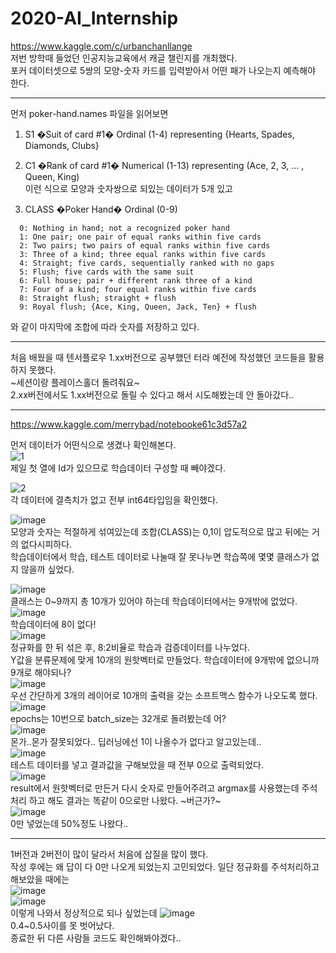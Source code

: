 # 2020-AI_Internship
https://www.kaggle.com/c/urbanchanllange \
저번 방학때 들었던 인공지능교육에서 캐글 챌린지를 개최했다.  
포커 데이터셋으로 5쌍의 모양-숫자 카드를 입력받아서 어떤 패가 나오는지 예측해야 한다.  


----------------------------------------------------------------------------

먼저 poker-hand.names 파일을 읽어보면
   1) S1 �Suit of card #1�
      Ordinal (1-4) representing {Hearts, Spades, Diamonds, Clubs}
   2) C1 �Rank of card #1�
      Numerical (1-13) representing (Ace, 2, 3, ... , Queen, King)  
이런 식으로 모양과 숫자쌍으로 되있는 데이터가 5개 있고 

   11) CLASS �Poker Hand�
      Ordinal (0-9)

      0: Nothing in hand; not a recognized poker hand 
      1: One pair; one pair of equal ranks within five cards
      2: Two pairs; two pairs of equal ranks within five cards
      3: Three of a kind; three equal ranks within five cards
      4: Straight; five cards, sequentially ranked with no gaps
      5: Flush; five cards with the same suit
      6: Full house; pair + different rank three of a kind
      7: Four of a kind; four equal ranks within five cards
      8: Straight flush; straight + flush
      9: Royal flush; {Ace, King, Queen, Jack, Ten} + flush
      
와 같이 마지막에 조합에 따라 숫자를 저장하고 있다.  

------------------------------------------------------------------------

처음 배웠을 때 텐서플로우 1.xx버전으로 공부했던 터라 예전에 작성했던 코드들을 활용하지 못했다.  
~세션이랑 플레이스홀더 돌려줘요~  
2.xx버전에서도 1.xx버전으로 돌릴 수 있다고 해서 시도해봤는데 안 돌아갔다..

-----------------------------------------------------------------
https://www.kaggle.com/merrybad/notebooke61c3d57a2  

먼저 데이터가 어떤식으로 생겼나 확인해본다.  
![1](https://user-images.githubusercontent.com/49221790/100415459-88fb7600-30bf-11eb-85e7-9e17ebaa59cc.PNG)  
제일 첫 열에 Id가 있으므로 학습데이터 구성할 때 빼야겠다.  

![2](https://user-images.githubusercontent.com/49221790/100415694-1c34ab80-30c0-11eb-95bf-8d2a75cc97d0.PNG)  
각 데이터에 결측치가 없고 전부 int64타입임을 확인했다.

![image](https://user-images.githubusercontent.com/49221790/100416191-2d31ec80-30c1-11eb-90d2-e54ff5c09212.png)  
모양과 숫자는 적절하게 섞여있는데 조합(CLASS)는 0,1이 압도적으로 많고 뒤에는 거의 없다시피하다.  
학습데이터에서 학습, 테스트 데이터로 나눌때 잘 못나누면 학습쪽에 몇몇 클래스가 없지 않을까 싶었다.

![image](https://user-images.githubusercontent.com/49221790/100416709-759dda00-30c2-11eb-9165-b7438a0d2169.png)  
클래스는 0~9까지 총 10개가 있어야 하는데 학습데이터에서는 9개밖에 없었다.  
![image](https://user-images.githubusercontent.com/49221790/100417269-e09be080-30c3-11eb-82c7-acebc0276ca8.png)  
학습데이터에 8이 없다!  
![image](https://user-images.githubusercontent.com/49221790/100418103-7edc7600-30c5-11eb-8d6f-cc59575010a4.png)  
정규화를 한 뒤 섞은 후, 8:2비율로 학습과 검증데이터를 나누었다.  
Y값을 분류문제에 맞게 10개의 원핫벡터로 만들었다. 학습데이터에 9개밖에 없으니까 9개로 해야되나?  
![image](https://user-images.githubusercontent.com/49221790/100418922-e0e9ab00-30c6-11eb-8265-737375f3c8ab.png)  
우선 간단하게 3개의 레이어로 10개의 출력을 갖는 소프트맥스 함수가 나오도록 했다.
![image](https://user-images.githubusercontent.com/49221790/100419010-ffe83d00-30c6-11eb-9e05-d65f811b6357.png)  
epochs는 10번으로 batch_size는 32개로 돌려봤는데 어?  
![image](https://user-images.githubusercontent.com/49221790/100420331-99185300-30c9-11eb-9017-5a40dd20d4b3.png)  
몬가..몬가 잘못되었다.. 딥러닝에선 1이 나올수가 없다고 알고있는데..  
![image](https://user-images.githubusercontent.com/49221790/100421107-12647580-30cb-11eb-8c0c-f2d1239c27c3.png)  
테스트 데이터를 넣고 결과값을 구해보았을 때 전부 0으로 출력되었다.  
![image](https://user-images.githubusercontent.com/49221790/100421666-2e1c4b80-30cc-11eb-94c6-d85c5dd0fe1b.png)  
result에서 원핫벡터로 만든거 다시 숫자로 만들어주려고 argmax를 사용했는데 주석처리 하고 해도 결과는 똑같이 0으로만 나왔다. ~버근가?~  
![image](https://user-images.githubusercontent.com/49221790/100425243-2e1f4a00-30d2-11eb-9414-f9c05503b62a.png)  
0만 넣었는데 50%정도 나왔다..

---------------------------------------------------------

1버전과 2버전이 많이 달라서 처음에 삽질을 많이 했다.  
작성 후에는 왜 답이 다 0만 나오게 되었는지 고민되었다.
일단 정규화를 주석처리하고 해보았을 때에는  
![image](https://user-images.githubusercontent.com/49221790/100427686-295c9500-30d6-11eb-81bf-acf28ae093de.png)  
![image](https://user-images.githubusercontent.com/49221790/100427719-36798400-30d6-11eb-9dea-9298322339aa.png)  
이렇게 나와서 정상적으로 되나 싶었는데 
![image](https://user-images.githubusercontent.com/49221790/100429124-3b3f3780-30d8-11eb-8973-3aa30701fd1f.png)  
0.4~0.5사이를 못 벗어났다.  
종료한 뒤 다른 사람들 코드도 확인해봐야겠다..
